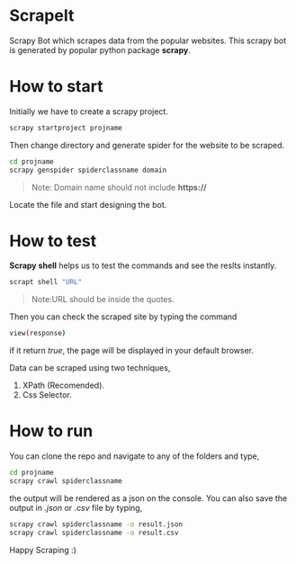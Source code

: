 # ScrapeIt
Scrapy Bot which scrapes data from the popular websites.
This scrapy bot is generated by popular python package **scrapy**.
# How to start
Initially we have to create a scrapy project.
```bash
scrapy startproject projname
```
Then change directory and generate spider for the website to be scraped.
```bash
cd projname
scrapy genspider spiderclassname domain
```
> Note: Domain name should not include **https://**

Locate the file and start designing the bot.
# How to test
**Scrapy shell** helps us to test the commands and see the reslts instantly.
```bash
scrapt shell "URL"
```
> Note:URL should be inside the quotes.

Then you can check the scraped site by typing the command
```bash
view(response)
```
if it return *true*, the page will be displayed in your default browser.

Data can be scraped using two techniques,
1. XPath (Recomended).
2. Css Selector.

# How to run
You can clone the repo and navigate to any of the folders and type,
```bash
cd projname
scrapy crawl spiderclassname
```
the output will be rendered as a json on the console. You can also save the output in *.json* or *.csv* file by typing,
```bash
scrapy crawl spiderclassname -o result.json
scrapy crawl spiderclassname -o result.csv
```

Happy Scraping :)
